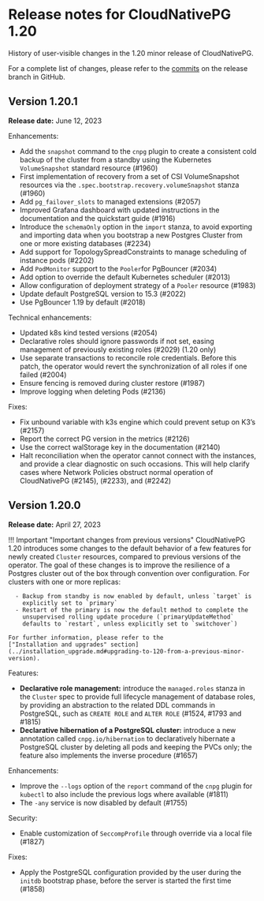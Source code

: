 # Release notes for CloudNativePG 1.20

History of user-visible changes in the 1.20 minor release of CloudNativePG.

For a complete list of changes, please refer to the
[commits](https://github.com/cloudnative-pg/cloudnative-pg/commits/release-1.20)
on the release branch in GitHub.

## Version 1.20.1

**Release date:** June 12, 2023

Enhancements:

- Add the `snapshot` command to the `cnpg` plugin to create a consistent cold
  backup of the cluster from a standby using the Kubernetes `VolumeSnapshot`
  standard resource (#1960)
- First implementation of recovery from a set of CSI VolumeSnapshot resources
  via the `.spec.bootstrap.recovery.volumeSnapshot` stanza (#1960)
- Add `pg_failover_slots` to managed extensions (#2057)
- Improved Grafana dashboard with updated instructions in the documentation and
  the quickstart guide (#1916)
- Introduce the `schemaOnly` option in the `import` stanza, to avoid exporting
  and importing data when you bootstrap a new Postgres Cluster from one or more
  existing databases (#2234)
- Add support for TopologySpreadConstraints to manage scheduling of instance
  pods (#2202)
- Add `PodMonitor` support to the `Pooler`for PgBouncer (#2034)
- Add option to override the default Kubernetes scheduler (#2013)
- Allow configuration of deployment strategy of a `Pooler` resource (#1983)
- Update default PostgreSQL version to 15.3 (#2022)
- Use PgBouncer 1.19 by default (#2018)

Technical enhancements:

- Updated k8s kind tested versions (#2054)
- Declarative roles should ignore passwords if not set, easing management of
  previously existing roles  (#2029) (1.20 only)
- Use separate transactions to reconcile role credentials. Before this patch,
  the operator would revert the synchronization of all roles if one failed
  (#2004)
- Ensure fencing is removed during cluster restore (#1987)
- Improve logging when deleting Pods (#2136)

Fixes:

- Fix unbound variable with k3s engine which could prevent setup on K3’s (#2157)
- Report the correct PG version in the metrics (#2126)
- Use the correct walStorage key in the documentation (#2140)
- Halt reconciliation when the operator cannot connect with the instances, and
  provide a clear diagnostic on such occasions. This will help clarify cases
  where Network Policies obstruct normal operation of CloudNativePG (#2145),
  (#2233), and (#2242)

## Version 1.20.0

**Release date:** April 27, 2023

!!! Important "Important changes from previous versions"
    CloudNativePG 1.20 introduces some changes to the default behavior of a
    few features for newly created `Cluster` resources, compared to previous
    versions of the operator. The goal of these changes is to improve the
    resilience of a Postgres cluster out of the box through convention over
    configuration. For clusters with one or more replicas:
    
      - Backup from standby is now enabled by default, unless `target` is
        explicitly set to `primary`
      - Restart of the primary is now the default method to complete the
        unsupervised rolling update procedure (`primaryUpdateMethod`
        defaults to `restart`, unless explicitly set to `switchover`)
    
    For further information, please refer to the
    ["Installation and upgrades" section](../installation_upgrade.md#upgrading-to-120-from-a-previous-minor-version).

Features:

- **Declarative role management:** introduce the `managed.roles` stanza in the
  `Cluster` spec to provide full lifecycle management of database roles, by
  providing an abstraction to the related DDL commands in PostgreSQL, such as
  `CREATE ROLE` and `ALTER ROLE` (#1524, #1793 and #1815)
- **Declarative hibernation of a PostgreSQL cluster:** introduce a new
  annotation called `cnpg.io/hibernation` to declaratively hibernate a
  PostgreSQL cluster by deleting all pods and keeping the PVCs only; the feature
  also implements the inverse procedure (#1657)

Enhancements:

- Improve the `--logs` option of the `report` command of the `cnpg` plugin for
  `kubectl` to also include the previous logs where available (#1811)
- The `-any` service is now disabled by default (#1755)

Security:

- Enable customization of `SeccompProfile` through override via a local file (#1827)

Fixes:

- Apply the PostgreSQL configuration provided by the user during the `initdb`
  bootstrap phase, before the server is started the first time (#1858)

